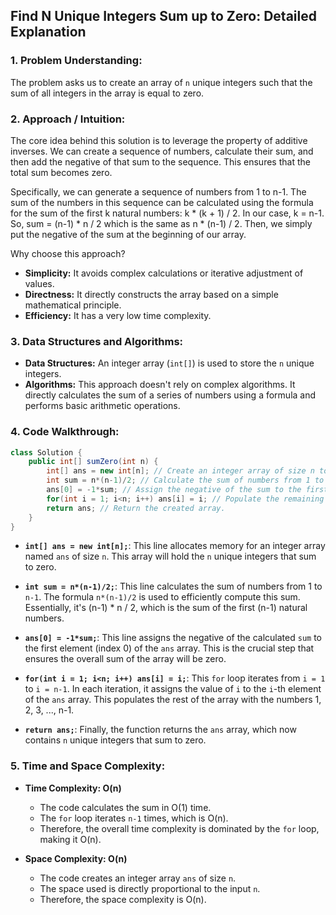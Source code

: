 ## Find N Unique Integers Sum up to Zero: Detailed Explanation

### 1. Problem Understanding:

The problem asks us to create an array of `n` unique integers such that the sum of all integers in the array is equal to zero.

### 2. Approach / Intuition:

The core idea behind this solution is to leverage the property of additive inverses.  We can create a sequence of numbers, calculate their sum, and then add the negative of that sum to the sequence. This ensures that the total sum becomes zero.

Specifically, we can generate a sequence of numbers from 1 to n-1.  The sum of the numbers in this sequence can be calculated using the formula for the sum of the first k natural numbers: k * (k + 1) / 2. In our case, k = n-1. So, sum = (n-1) * n / 2 which is the same as n * (n-1) / 2.  Then, we simply put the negative of the sum at the beginning of our array.

Why choose this approach?

*   **Simplicity:**  It avoids complex calculations or iterative adjustment of values.
*   **Directness:**  It directly constructs the array based on a simple mathematical principle.
*   **Efficiency:**  It has a very low time complexity.

### 3. Data Structures and Algorithms:

*   **Data Structures:** An integer array (`int[]`) is used to store the `n` unique integers.
*   **Algorithms:**  This approach doesn't rely on complex algorithms. It directly calculates the sum of a series of numbers using a formula and performs basic arithmetic operations.

### 4. Code Walkthrough:

```java
class Solution {
    public int[] sumZero(int n) {
        int[] ans = new int[n]; // Create an integer array of size n to store the result.
        int sum = n*(n-1)/2; // Calculate the sum of numbers from 1 to n-1.  Formula for sum of first k natural numbers: k*(k+1)/2. Here, k = n-1.
        ans[0] = -1*sum; // Assign the negative of the sum to the first element of the array (index 0).
        for(int i = 1; i<n; i++) ans[i] = i; // Populate the remaining elements of the array with numbers from 1 to n-1.
        return ans; // Return the created array.
    }
}
```

*   **`int[] ans = new int[n];`**:  This line allocates memory for an integer array named `ans` of size `n`. This array will hold the `n` unique integers that sum to zero.

*   **`int sum = n*(n-1)/2;`**: This line calculates the sum of numbers from 1 to `n-1`. The formula  `n*(n-1)/2`  is used to efficiently compute this sum.  Essentially, it's  (n-1) * n / 2, which is the sum of the first (n-1) natural numbers.

*   **`ans[0] = -1*sum;`**: This line assigns the negative of the calculated `sum` to the first element (index 0) of the `ans` array. This is the crucial step that ensures the overall sum of the array will be zero.

*   **`for(int i = 1; i<n; i++) ans[i] = i;`**:  This `for` loop iterates from `i = 1` to `i = n-1`.  In each iteration, it assigns the value of `i` to the `i`-th element of the `ans` array. This populates the rest of the array with the numbers 1, 2, 3, ..., n-1.

*   **`return ans;`**: Finally, the function returns the `ans` array, which now contains `n` unique integers that sum to zero.

### 5. Time and Space Complexity:

*   **Time Complexity: O(n)**
    *   The code calculates the sum in O(1) time.
    *   The `for` loop iterates `n-1` times, which is O(n).
    *   Therefore, the overall time complexity is dominated by the `for` loop, making it O(n).

*   **Space Complexity: O(n)**
    *   The code creates an integer array `ans` of size `n`.
    *   The space used is directly proportional to the input `n`.
    *   Therefore, the space complexity is O(n).
